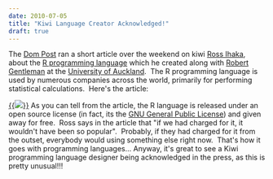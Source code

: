 ```yaml
---
date: 2010-07-05
title: "Kiwi Language Creator Acknowledged!"
draft: true
---
```


The [Dom Post](http://www.dompost.co.nz/) ran a short article over the weekend on kiwi [Ross Ihaka](http://www.stat.auckland.ac.nz/~ihaka/), about the [R programming language](http://en.wikipedia.org/wiki/R_programming_language) which he created along with [Robert Gentleman](http://gentleman.fhcrc.org/) at the [University of Auckland](http://www.auckland.ac.nz/).  The R programming language is used by numerous companies across the world, primarily for performing statistical calculations.  Here's the article:

[{{<img class="text-center" src="http://whiley.org/wp-content/uploads/2010/07/dompostRlang1.jpg">}}](http://whiley.org/wp-content/uploads/2010/07/dompostRlang1.jpg)
As you can tell from the article, the R language is released under an open source license (in fact, its the [GNU General Public License](http://en.wikipedia.org/wiki/GNU_General_Public_License)) and given away for free.  Ross says in the article that "if we had charged for it, it wouldn't have been so popular".  Probably, if they had charged for it from the outset, everybody would using something else right now.  That's how it goes with programming languages...
Anyway, it's great to see a Kiwi programming language designer being acknowledged in the press, as this is pretty unusual!!!